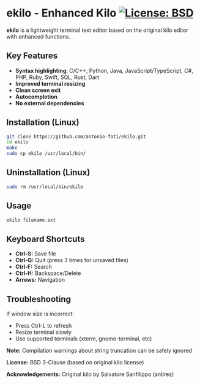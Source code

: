 # ekilo - Enhanced Kilo [![License: BSD](https://img.shields.io/badge/License-BSD-blue.svg)](https://opensource.org/licenses/BSD-3-Clause)

**ekilo** is a lightweight terminal text editor based on the original kilo editor with enhanced functions.

## Key Features
- **Syntax highlighting**:
  C/C++, Python, Java, JavaScript/TypeScript, C#, PHP, Ruby, Swift, SQL, Rust, Dart
- **Improved terminal resizing**
- **Clean screen exit**
- **Autocompletion**
- **No external dependencies**

## Installation (Linux)
```bash
git clone https://github.com/antonio-foti/ekilo.git
cd ekilo
make
sudo cp ekilo /usr/local/bin/
```

## Uninstallation (Linux)
```bash
sudo rm /usr/local/bin/ekilo
```

## Usage
```bash
ekilo filename.ext
```

## Keyboard Shortcuts
- **Ctrl-S:** Save file
- **Ctrl-Q:** Quit (press 3 times for unsaved files)
- **Ctrl-F:** Search
- **Ctrl-H:** Backspace/Delete
- **Arrows:** Navigation


## Troubleshooting

If window size is incorrect:
- Press Ctrl-L to refresh
- Resize terminal slowly
- Use supported terminals (xterm, gnome-terminal, etc)


**Note:** Compilation warnings about string truncation can be safely ignored

**License:** BSD 3-Clause (based on original kilo license)

**Acknowledgements:** Original kilo by Salvatore Sanfilippo (antirez)
